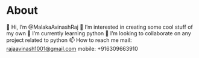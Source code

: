 # About
👋 Hi, I’m @MalakaAvinashRaj
👀 I’m interested in creating some cool stuff of my own
🌱 I’m currently learning python
💞️ I’m looking to collaborate on any project related to python
📫 How to reach me mail: rajaavinash1001@gmail.com mobile: +916309663910
